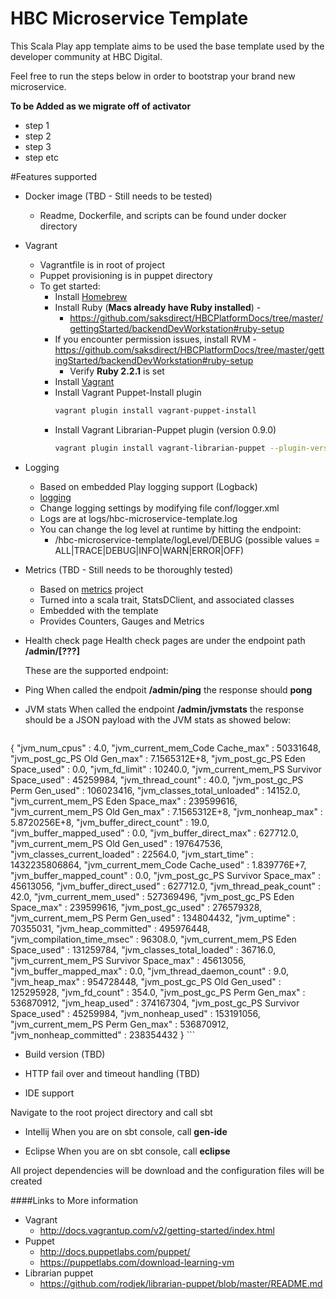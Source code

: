 HBC Microservice Template
=================================

This Scala Play app template aims to be used the base template used by the developer community at HBC Digital.

Feel free to run the steps below in order to bootstrap your brand new microservice.

**To be Added as we migrate off of activator**

- step 1
- step 2
- step 3
- step etc

#Features supported

- Docker image (TBD - Still needs to be tested)
  - Readme, Dockerfile, and scripts can be found under docker directory

- Vagrant
  - Vagrantfile is in root of project
  - Puppet provisioning is in puppet directory
  - To get started:
    - Install [Homebrew](https://github.com/saksdirect/HBCPlatformDocs/tree/master/gettingStarted/backendDevWorkstation#install-homebrew)
    - Install Ruby (**Macs already have Ruby installed**) -
      - https://github.com/saksdirect/HBCPlatformDocs/tree/master/gettingStarted/backendDevWorkstation#ruby-setup
    - If you encounter permission issues, install RVM -
      https://github.com/saksdirect/HBCPlatformDocs/tree/master/gettingStarted/backendDevWorkstation#ruby-setup
      - Verify **Ruby 2.2.1** is set
    - Install [Vagrant](https://github.com/saksdirect/HBCPlatformDocs/tree/master/gettingStarted/backendDevWorkstation#vagrant-setup)
    - Install Vagrant Puppet-Install plugin  
      ```sh
      vagrant plugin install vagrant-puppet-install
      ```
    - Install Vagrant Librarian-Puppet plugin (version 0.9.0)  
      ```sh
      vagrant plugin install vagrant-librarian-puppet --plugin-version 0.9.0
      ```
      
- Logging
  - Based on embedded Play logging support (Logback)
  - [logging](https://www.playframework.com/documentation/2.3.x/SettingsLogger)
  - Change logging settings by modifying file conf/logger.xml
  - Logs are at logs/hbc-microservice-template.log
  - You can change the log level at runtime by hitting the endpoint:
    - /hbc-microservice-template/logLevel/DEBUG (possible values = ALL|TRACE|DEBUG|INFO|WARN|ERROR|OFF)

- Metrics (TBD - Still needs to be thoroughly tested)
  - Based on [metrics](https://github.com/saksdirect/metrics) project 
  - Turned into a scala trait, StatsDClient, and associated classes
  - Embedded with the template
  - Provides Counters, Gauges and Metrics

- Health check page
    Health check pages are under the endpoint path **/admin/[???]**

    These are the supported endpoint:

 - Ping
    When called the endpoit **/admin/ping** the response should **pong**
    
 - JVM stats
    When called the endpoint **/admin/jvmstats** the response should be a JSON payload with the JVM stats as showed below:
    
    ```sh
{
  "jvm_num_cpus" : 4.0,
  "jvm_current_mem_Code Cache_max" : 50331648,
  "jvm_post_gc_PS Old Gen_max" : 7.1565312E+8,
  "jvm_post_gc_PS Eden Space_used" : 0.0,
  "jvm_fd_limit" : 10240.0,
  "jvm_current_mem_PS Survivor Space_used" : 45259984,
  "jvm_thread_count" : 40.0,
  "jvm_post_gc_PS Perm Gen_used" : 106023416,
  "jvm_classes_total_unloaded" : 14152.0,
  "jvm_current_mem_PS Eden Space_max" : 239599616,
  "jvm_current_mem_PS Old Gen_max" : 7.1565312E+8,
  "jvm_nonheap_max" : 5.8720256E+8,
  "jvm_buffer_direct_count" : 19.0,
  "jvm_buffer_mapped_used" : 0.0,
  "jvm_buffer_direct_max" : 627712.0,
  "jvm_current_mem_PS Old Gen_used" : 197647536,
  "jvm_classes_current_loaded" : 22564.0,
  "jvm_start_time" : 1432235806864,
  "jvm_current_mem_Code Cache_used" : 1.839776E+7,
  "jvm_buffer_mapped_count" : 0.0,
  "jvm_post_gc_PS Survivor Space_max" : 45613056,
  "jvm_buffer_direct_used" : 627712.0,
  "jvm_thread_peak_count" : 42.0,
  "jvm_current_mem_used" : 527369496,
  "jvm_post_gc_PS Eden Space_max" : 239599616,
  "jvm_post_gc_used" : 276579328,
  "jvm_current_mem_PS Perm Gen_used" : 134804432,
  "jvm_uptime" : 70355031,
  "jvm_heap_committed" : 495976448,
  "jvm_compilation_time_msec" : 96308.0,
  "jvm_current_mem_PS Eden Space_used" : 131259784,
  "jvm_classes_total_loaded" : 36716.0,
  "jvm_current_mem_PS Survivor Space_max" : 45613056,
  "jvm_buffer_mapped_max" : 0.0,
  "jvm_thread_daemon_count" : 9.0,
  "jvm_heap_max" : 954728448,
  "jvm_post_gc_PS Old Gen_used" : 125295928,
  "jvm_fd_count" : 354.0,
  "jvm_post_gc_PS Perm Gen_max" : 536870912,
  "jvm_heap_used" : 374167304,
  "jvm_post_gc_PS Survivor Space_used" : 45259984,
  "jvm_nonheap_used" : 153191056,
  "jvm_current_mem_PS Perm Gen_max" : 536870912,
  "jvm_nonheap_committed" : 238354432
}
    ```
 
 - Build version (TBD)

- HTTP fail over and timeout handling (TBD)

- IDE support

Navigate to the root project directory and call sbt

 - Intellij
   When you are on sbt console, call **gen-ide**
  
 - Eclipse
   When you are on sbt console, call **eclipse**

All project dependencies will be download and the configuration files will be created

####Links to More information
- Vagrant
  - http://docs.vagrantup.com/v2/getting-started/index.html
- Puppet
  - http://docs.puppetlabs.com/puppet/
  - https://puppetlabs.com/download-learning-vm
- Librarian puppet
  - https://github.com/rodjek/librarian-puppet/blob/master/README.md
